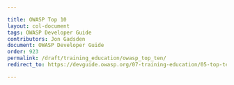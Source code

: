 ```yaml
---

title: OWASP Top 10
layout: col-document
tags: OWASP Developer Guide
contributors: Jon Gadsden
document: OWASP Developer Guide
order: 923
permalink: /draft/training_education/owasp_top_ten/
redirect_to: https://devguide.owasp.org/07-training-education/05-top-ten/

---
```

